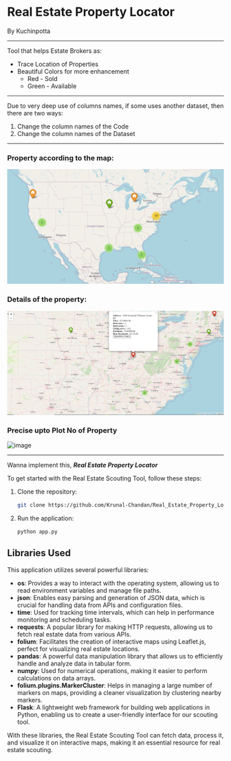 # Real Estate Property Locator
By Kuchinpotta
***
Tool that helps Estate Brokers as:
  * Trace Location of Properties
  * Beautiful Colors for more enhancement
      * Red - Sold
      * Green - Available
***
Due to very deep use of columns names, if some uses another dataset, then there are two ways: 
1. Change the column names of the Code
2. Change the column names of the Dataset
***
### Property according to the map:
![Alt text](https://github.com/Krunal-Chandan/Real_Estate_Property_Locator/blob/main/ss/REST_img2.png)
### Details of the property:
![Alt text](https://github.com/Krunal-Chandan/Real_Estate_Property_Locator/blob/main/ss/REST_img1.png)
### Precise upto Plot No of Property
![image](https://github.com/user-attachments/assets/555f1d93-b1c1-445d-bda5-9f1c7311e367)

***
Wanna implement this, __*Real Estate Property Locator*__

To get started with the Real Estate Scouting Tool, follow these steps:

1. Clone the repository:
   ```bash
   git clone https://github.com/Krunal-Chandan/Real_Estate_Property_Locator
   ```
2. Run the application:
   ```bash
   python app.py
   ```

## Libraries Used

This application utilizes several powerful libraries:

- **os**: Provides a way to interact with the operating system, allowing us to read environment variables and manage file paths.
- **json**: Enables easy parsing and generation of JSON data, which is crucial for handling data from APIs and configuration files.
- **time**: Used for tracking time intervals, which can help in performance monitoring and scheduling tasks.
- **requests**: A popular library for making HTTP requests, allowing us to fetch real estate data from various APIs.
- **folium**: Facilitates the creation of interactive maps using Leaflet.js, perfect for visualizing real estate locations.
- **pandas**: A powerful data manipulation library that allows us to efficiently handle and analyze data in tabular form.
- **numpy**: Used for numerical operations, making it easier to perform calculations on data arrays.
- **folium.plugins.MarkerCluster**: Helps in managing a large number of markers on maps, providing a cleaner visualization by clustering nearby markers.
- **Flask**: A lightweight web framework for building web applications in Python, enabling us to create a user-friendly interface for our scouting tool.

With these libraries, the Real Estate Scouting Tool can fetch data, process it, and visualize it on interactive maps, making it an essential resource for real estate scouting.
